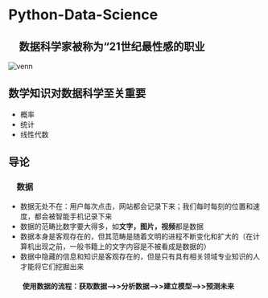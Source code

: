 # Python-Data-Science
## &emsp;数据科学家被称为“21世纪最性感的职业
![venn]('http://img4.imgtn.bdimg.com/it/u=3845483837,3850301829&fm=26&gp=0.jpg')
## 数学知识对数据科学至关重要
   - 概率
   - 统计
   - 线性代数<br/>
## 导论
### &emsp;数据
   - 数据无处不在：用户每次点击，网站都会记录下来；我们每时每刻的位置和速度，都会被智能手机记录下来
   - 数据的范畴比数字要大得多，如**文字，图片，视频**都是数据
   - 数据本身是客观存在的，但其范畴是随着文明的进程不断变化和扩大的（在计算机出现之前，一般书籍上的文字内容是不被看成是数据的）
   - 数据中隐藏的信息和知识是客观存在的，但是只有具有相关领域专业知识的人才能将它们挖掘出来
#### &emsp;&emsp;使用数据的流程：获取数据-->>分析数据-->>建立模型-->>预测未来
   
